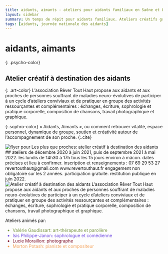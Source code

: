 ```yaml
---
title: aidants, aimants - ateliers pour aidants familiaux en Saône et Loire à Mâcon
layout: sidebar
summary: Un temps de répit pour aidants familiaux. Ateliers créatifs gratuits avec le soutien de la Conférence des Financeurs, qui offrent aux aidants un espace d'échange et les invitent à l'élaboration de leur vécu à travers des activités comme l'écriture, la composition de chansons, et la sophrologie.
tags: [aidants, journée nationale des aidants]
---
```


# aidants, aimants

{: .psycho-color}

## Atelier créatif à destination des aidants

{: .art-color}
L’association Rêver Tout Haut propose aux aidants et aux proches de personnes souffrant de maladies neuro-évolutives de participer à un cycle d’ateliers conviviaux et de pratiquer en groupe des activités ressourçantes et complémentaires : échanges, écriture, sophrologie et pratique corporelle, composition de chansons, travail photographique et graphique.

{:.sophro-color}
« Aidants, Aimants », ou comment retrouver vitalité, espace personnel, dynamique de groupe, soutien et créativité autour de l’accompagnement de son proche.
{:.cite}

<div class="center-big-block"><img src="https://res.cloudinary.com/dnxcesebo/image/upload/w_800,q_auto,f_auto/v1600142938/flyer-aidants_aimants_hhjoof.jpg" alt="flyer pour Les plus que proches: atelier créatif à destination des aidants"></div>
## ateliers
de décembre 2020 à juin 2021,   
puis de septembre 2021 à mai 2022.   
les lundis de 14h30 à 17h tous les 15 jours environ à mâcon. dates précises et lieu à confirmer.   
inscription et renseignements : 07 69 29 53 27    revertouthaut@gmail.com www.revertouthaut.fr   
engagement non obligatoire sur les 2 années. participation gratuite.   
restitution publique en juin 2022.   
<div class="center-big-block"><img src="https://res.cloudinary.com/dnxcesebo/image/upload/w_800,q_auto,f_auto/v1600142937/flyer-aidants_aimants-p2_jy2lch.jpg" alt="Atelier créatif à destination des aidants
L’association Rêver Tout Haut propose aux aidants et aux proches de personnes souffrant de maladies neuro-évolutives de participer à un cycle d’ateliers conviviaux et de pratiquer en groupe des activités ressourçantes et complémentaires : échanges, écriture, sophrologie et pratique corporelle, composition de chansons, travail photographique et graphique."></div>

Ateliers animés par:

<ul>
<li style="color: #7C984A">Valérie Gaudissart: art-thérapeute et parolière</li>

<li style="color: #7551e1">Isis Philippe-Janon: sophrologue et comédienne</li>

<li style="color: #7c0a24">Lucie Moraillon: photographe</li>

<li style="color: sandybrown">Morton Potash: pianiste et compositeur</li>
</ul>
